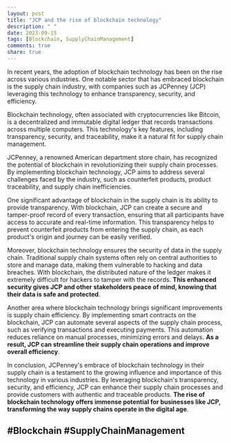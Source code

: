 ```yaml
---
layout: post
title: "JCP and the rise of blockchain technology"
description: " "
date: 2023-09-15
tags: [Blockchain, SupplyChainManagement]
comments: true
share: true
---
```


In recent years, the adoption of blockchain technology has been on the rise across various industries. One notable sector that has embraced blockchain is the supply chain industry, with companies such as JCPenney (JCP) leveraging this technology to enhance transparency, security, and efficiency.

Blockchain technology, often associated with cryptocurrencies like Bitcoin, is a decentralized and immutable digital ledger that records transactions across multiple computers. This technology's key features, including transparency, security, and traceability, make it a natural fit for supply chain management.

JCPenney, a renowned American department store chain, has recognized the potential of blockchain in revolutionizing their supply chain processes. By implementing blockchain technology, JCP aims to address several challenges faced by the industry, such as counterfeit products, product traceability, and supply chain inefficiencies.

One significant advantage of blockchain in the supply chain is its ability to provide transparency. With blockchain, JCP can create a secure and tamper-proof record of every transaction, ensuring that all participants have access to accurate and real-time information. This transparency helps to prevent counterfeit products from entering the supply chain, as each product's origin and journey can be easily verified.

Moreover, blockchain technology ensures the security of data in the supply chain. Traditional supply chain systems often rely on central authorities to store and manage data, making them vulnerable to hacking and data breaches. With blockchain, the distributed nature of the ledger makes it extremely difficult for hackers to tamper with the records. **This enhanced security gives JCP and other stakeholders peace of mind, knowing that their data is safe and protected**.

Another area where blockchain technology brings significant improvements is supply chain efficiency. By implementing smart contracts on the blockchain, JCP can automate several aspects of the supply chain process, such as verifying transactions and executing payments. This automation reduces reliance on manual processes, minimizing errors and delays. **As a result, JCP can streamline their supply chain operations and improve overall efficiency**.

In conclusion, JCPenney's embrace of blockchain technology in their supply chain is a testament to the growing influence and importance of this technology in various industries. By leveraging blockchain's transparency, security, and efficiency, JCP can enhance their supply chain processes and provide customers with authentic and traceable products. **The rise of blockchain technology offers immense potential for businesses like JCP, transforming the way supply chains operate in the digital age**.

## #Blockchain #SupplyChainManagement